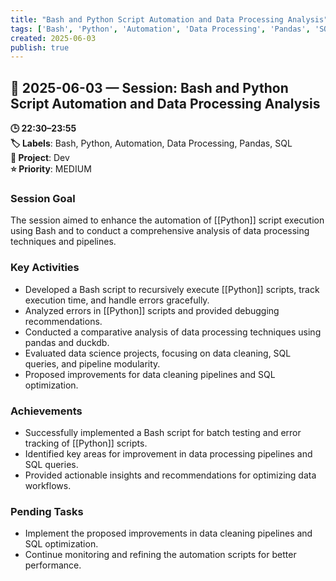 ```yaml
---
title: "Bash and Python Script Automation and Data Processing Analysis"
tags: ['Bash', 'Python', 'Automation', 'Data Processing', 'Pandas', 'SQL']
created: 2025-06-03
publish: true
---
```


## 📅 2025-06-03 — Session: Bash and Python Script Automation and Data Processing Analysis

**🕒 22:30–23:55**  
**🏷️ Labels**: Bash, Python, Automation, Data Processing, Pandas, SQL  
**📂 Project**: Dev  
**⭐ Priority**: MEDIUM  


### Session Goal
The session aimed to enhance the automation of [[Python]] script execution using Bash and to conduct a comprehensive analysis of data processing techniques and pipelines.

### Key Activities
- Developed a Bash script to recursively execute [[Python]] scripts, track execution time, and handle errors gracefully.
- Analyzed errors in [[Python]] scripts and provided debugging recommendations.
- Conducted a comparative analysis of data processing techniques using pandas and duckdb.
- Evaluated data science projects, focusing on data cleaning, SQL queries, and pipeline modularity.
- Proposed improvements for data cleaning pipelines and SQL optimization.

### Achievements
- Successfully implemented a Bash script for batch testing and error tracking of [[Python]] scripts.
- Identified key areas for improvement in data processing pipelines and SQL queries.
- Provided actionable insights and recommendations for optimizing data workflows.

### Pending Tasks
- Implement the proposed improvements in data cleaning pipelines and SQL optimization.
- Continue monitoring and refining the automation scripts for better performance.
